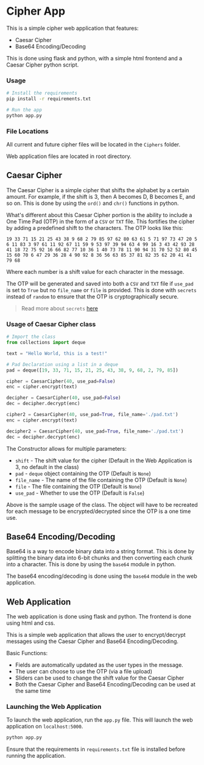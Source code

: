 # Cipher App

This is a simple cipher web application that features:

- Caesar Cipher
- Base64 Encoding/Decoding

This is done using flask and python, with a simple html frontend and a Caesar Cipher python script.

### Usage

```bash
# Install the requirements
pip install -r requirements.txt

# Run the app
python app.py
```

### File Locations

All current and future cipher files will be located in the `Ciphers` folder.

Web application files are located in root directory.

## Caesar Cipher

The Caesar Cipher is a simple cipher that shifts the alphabet by a certain amount. For example, if the shift is 3, then
A becomes D, B becomes E, and so on. This is done by using the `ord()` and `chr()` functions in python.

What's different about this Caesar Cipher portion is the ability to include a One Time Pad (OTP) in the form of a `CSV`
or `TXT` file. This fortifies the cipher by adding a predefined shift to the characters.
The OTP looks like this:

```text
19 33 71 15 21 25 43 38 9 68 2 79 85 97 62 80 63 61 5 71 97 73 47 20 5 6 11 83 3 97 61 11 92 67 11 59 9 53 97 39 94 63 4 99 16 3 43 42 93 28 41 18 72 75 92 16 66 82 77 10 36 1 40 73 78 11 90 94 31 70 52 52 80 45 15 60 70 6 47 29 36 28 4 90 92 8 36 56 63 85 37 81 82 35 62 20 41 41 79 68 
```

Where each number is a shift value for each character in the message.

The OTP will be generated and saved into both a `CSV` and `TXT` file if `use_pad` is set to `True` but no `file_name`
or `file` is provided. This is done with `secrets` instead of `random` to ensure that the OTP is cryptographically
secure.
> Read more about `secrets` [here](https://docs.python.org/3/library/secrets.html#module-secrets)

### Usage of Caesar Cipher class

```python
# Import the class
from collections import deque

text = "Hello World, this is a test!"

# Pad Declaration using a list in a deque
pad = deque([19, 33, 71, 15, 21, 25, 43, 38, 9, 68, 2, 79, 85])

cipher = CaesarCipher(40, use_pad=False)
enc = cipher.encrypt(text)

decipher = CaesarCipher(40, use_pad=False)
dec = decipher.decrypt(enc)

cipher2 = CaesarCipher(40, use_pad=True, file_name='./pad.txt')
enc = cipher.encrypt(text)

decipher2 = CaesarCipher(40, use_pad=True, file_name='./pad.txt')
dec = decipher.decrypt(enc)
```

The Constructor allows for multiple parameters:

- `shift` - The shift value for the cipher (Default in the Web Application is 3, no default in the class)
- `pad` - `deque` object containing the OTP (Default is `None`)
- `file_name` - The name of the file containing the OTP (Default is `None`)
- `file` - The file containing the OTP (Default is `None`)
- `use_pad` - Whether to use the OTP (Default is `False`)

Above is the sample usage of the class. The object will have to be recreated for each message to be encrypted/decrypted
since
the OTP is a one time use.

## Base64 Encoding/Decoding

Base64 is a way to encode binary data into a string format. This is done by splitting the binary data into 6-bit chunks
and then converting each chunk into a character. This is done by using the `base64` module in python.

The base64 encoding/decoding is done using the `base64` module in the web application.

## Web Application

The web application is done using flask and python. The frontend is done using html and css.

This is a simple web application that allows the user to encrypt/decrypt messages using the Caesar Cipher and Base64
Encoding/Decoding.

Basic Functions:

- Fields are automatically updated as the user types in the message.
- The user can choose to use the OTP (via a file upload)
- Sliders can be used to change the shift value for the Caesar Cipher
- Both the Caesar Cipher and Base64 Encoding/Decoding can be used at the same time

### Launching the Web Application

To launch the web application, run the `app.py` file. This will launch the web application on `localhost:5000`.

```bash
python app.py
```

Ensure that the requirements in `requirements.txt` file is installed before running the application.
